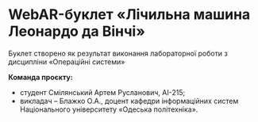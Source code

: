 # WebAR-буклет «Лічильна машина Леонардо да Вінчі»
Буклет створено як результат виконання лабораторної роботи з дисципліни «Операційні системи»

**Команда проєкту:** 

- студент Смілянський Артем Русланович, АІ-215; 
- викладач – Блажко О.А., доцент кафедри інформаційних систем Національного університету «Одеська політехніка». 
